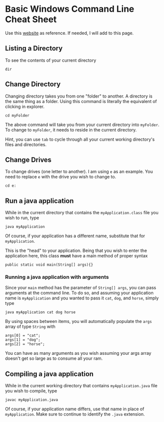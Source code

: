 # Basic Windows Command Line Cheat Sheet

Use this [website](http://simplyadvanced.net/blog/cheat-sheet-for-windows-command-prompt/) as reference. If needed, I will add to this page.

## Listing a Directory
To see the contents of your current directory

    dir 
    
   
## Change Directory
Changing directory takes you from one "folder" to another. A directory is the same thing as a folder. Using this command is literally the equivalent of clicking in explorer.

    cd myFolder
    
The above command will take you from your current directory into `myFolder`. To change to `myFolder`, it needs to reside in the current directory.

Hint, you can use `tab` to cycle through all your current working directory's files and directories.

## Change Drives
To change drives (one letter to another). I am using `e` as an example. You need to replace `e` with the drive you wish to change to.

    cd e:
    
   
## Run a java application
While in the current directory that contains the `myApplication.class` file you wish to run, type

    java myApplication
    
Of course, if your application has a different name, substitute that for `myApplication`. 

This is the "head" to your application. Being that you wish to enter the application here, this class **must** have a main method of proper syntax

    public static void main(String[] args){}
    

### Running a java application with arguments
Since your `main` method has the parameter of `String[] args`, you can pass arguments at the command line. To do so, and assuming your application name is `myApplication` and you wanted to pass it `cat`, `dog`, and `horse`, simply type

    java myApplication cat dog horse
    
By using spaces between items, you will automatically populate the `args` array of type `String` with 

    args[0] = "cat";
    args[1] = "dog";
    args[2] = "horse";
    
You can have as many arguments as you wish assuming your args array doesn't get so large as to consume all your ram.

## Compiling a java application 
While in the current working directory that contains `myApplication.java` file you wish to compile, type

    javac myApplication.java
    
Of course, if your application name differs, use that name in place of `myApplication`. Make sure to continue to identify the `.java` extension.